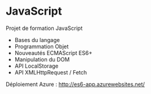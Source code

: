 # JavaScript

Projet de formation JavaScript

- Bases du langage
- Programmation Objet
- Nouveautés ECMAScript ES6+
- Manipulation du DOM
- API LocalStorage
- API XMLHttpRequest / Fetch

Déploiement Azure : http://es6-app.azurewebsites.net/

